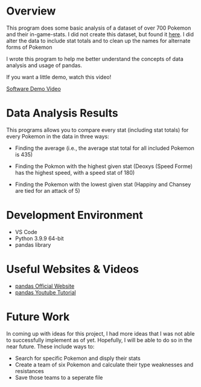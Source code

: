 # Overview

This program does some basic analysis of a dataset of over 700 Pokemon and their in-game-stats. I did not create this dataset, but found it [here](https://www.kaggle.com/abcsds/pokemon). I did alter the data to include stat totals and to clean up the names for alternate forms of Pokemon

I wrote this program to help me better understand the concepts of data analysis and usage of pandas.

If you want a little demo, watch this video!

[Software Demo Video](http://youtube.link.goes.here)

# Data Analysis Results

This programs allows you to compare every stat (including stat totals) for every Pokemon in the data in three ways:

* Finding the average (i.e., the average stat total for all included Pokemon is 435)

* Finding the Pokmon with the highest given stat (Deoxys (Speed Forme) has the highest speed, with a speed stat of 180)


* Finding the Pokemon with the lowest given stat (Happiny and Chansey are tied for an attack of 5)

# Development Environment

* VS Code
* Python 3.9.9 64-bit
* pandas library

# Useful Websites & Videos

* [pandas Official Website](https://pandas.pydata.org/)
* [pandas Youtube Tutorial](https://www.youtube.com/watch?v=vmEHCJofslg&list=PLkdvAoHMcPzbnF98FdewoNCaeCy9js3Wv&index=3)

# Future Work

In coming up with ideas for this project, I had more ideas that I was not able to successfully implement as of yet. Hopefully, I will be able to do so in the near future. These include ways to:
* Search for specific Pokemon and disply their stats
* Create a team of six Pokemon and calculate their type weaknesses and resistances
* Save those teams to a seperate file